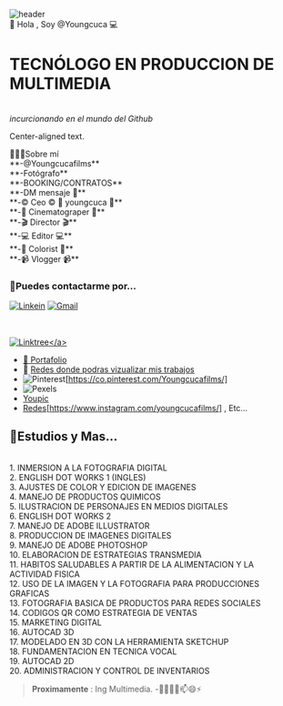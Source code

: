 <html>
<head>

![header](https://capsule-render.vercel.app/api?type=waving&color=FF3737&height=200&section=header&text=👾Hola%20Gente&fontAlignY=35&fontSize=70&animation=fadeIn&fontColor=FFFFFF&descAlignY=55)
<br>
👋 Hola , Soy @Youngcuca 💻
# **TECNÓLOGO EN PRODUCCION DE MULTIMEDIA**
<br>*incurcionando en el mundo del Github*
</head>


<body>
<div class="container mt-3">
<p class="text-center">Center-aligned text.</p>🙋🏻‍♂️Sobre mí
<br>**-@Youngcucafilms**
<br>**-Fotógrafo**
<br>**-BOOKING/CONTRATOS**
<br>**-DM mensaje 📩**
<br>**-©️ Ceo ©️ 📸 youngcuca 📸**
<br>**-🎥 Cinematograper 🎥**
<br>**-🎬 Director 🎬**
<br>**-💻 Editor 💻**
<br>**-🎨 Colorist 🎨**
<br>**-📹 Vlogger 📹**
</div>
</body>

###  💬Puedes contactarme por...
<a href="https://[www.linkedin.com/in//miguel-henao-57553a171/]/" rel="correo">![Linkein](https://img.shields.io/badge/linkedin-%230077B5.svg?style=for-the-badge&logo=linkedin&logoColor=white)</a>
<a href="mianhega99@gmail.com" rel="correo">![Gmail](https://img.shields.io/badge/Gmail-D14836?style=for-the-badge&logo=gmail&logoColor=white)</a>


## 


<br><a href="PAZXh0bgNhZW0CMTEAAaZGWnaMhI4fYjwG5ySS_3yZ78nl8mbjHgNZOUJ2qlNa21K_F_LuHBnKhi8_aem_EvCNC0sBHM8Re2TVIYspTg/" rel="correo">![Linktree]([https://img.shields.io/badge/linkedin-%230077B5.svg?style=for-the-badge&logo=linkedin&logoColor=white](https://img.shields.io/badge/linktree-43E55E?style=flat&logo=linktree&logoColor=white))</a>
- 👀 [Portafolio](https://drive.google.com/drive/folders/1GOocN0ug3b5xjQhjYifBr4Mbwg3fy6Th)
- 👀 [Redes donde podras vizualizar mis trabajos](https://linktr.ee/Youngcucafilms?fbclid=PAZXh0bgNhZW0CMTEAAaZKuPxjlvIGmzdr2LPWCCfHpYXK44bkYJVaaLayq6qNCap5kxC9RvEQRy0_aem_cyPFjrM0o1RwUgf7c9710g)
- ![Pinterest](https://img.shields.io/badge/Pinterest-BD081C?style=flat&logo=pinterest&logoColor=white)[https://co.pinterest.com/Youngcucafilms/]
- ![Pexels](https://www.pexels.com/es-es/@youngcucafilms-1091646142/)
- [Youpic](https://youpic.com/youngcucafilms)
- [Redes](Instagram)[https://www.instagram.com/youngcucafilms/] , Etc...




##  📖Estudios y Mas...
<br>1. INMERSION A LA FOTOGRAFIA DIGITAL
<br>2. ENGLISH DOT WORKS 1 (INGLES)
<br>3. AJUSTES DE COLOR Y EDICION DE IMAGENES
<br>4. MANEJO DE PRODUCTOS QUIMICOS
<br>5. ILUSTRACION DE PERSONAJES EN MEDIOS DIGITALES
<br>6. ENGLISH DOT WORKS 2
<br>7. MANEJO DE ADOBE ILLUSTRATOR
<br>8. PRODUCCION DE IMAGENES DIGITALES
<br>9. MANEJO DE ADOBE PHOTOSHOP
<br>10. ELABORACION DE ESTRATEGIAS TRANSMEDIA
<br>11. HABITOS SALUDABLES A PARTIR DE LA ALIMENTACION Y LA ACTIVIDAD FISICA
<br>12. USO DE LA IMAGEN Y LA FOTOGRAFIA PARA PRODUCCIONES GRAFICAS
<br>13. FOTOGRAFIA BASICA DE PRODUCTOS PARA REDES SOCIALES
<br>14. CODIGOS QR COMO ESTRATEGIA DE VENTAS
<br>15. MARKETING DIGITAL
<br>16. AUTOCAD 3D
<br>17. MODELADO EN 3D CON LA HERRAMIENTA SKETCHUP
<br>18. FUNDAMENTACION EN TECNICA VOCAL
<br>19. AUTOCAD 2D
<br>20. ADMINISTRACION Y CONTROL DE INVENTARIOS



>**Proximamente** : Ing Multimedia.
-👋👀🌱💞️📫😄⚡
<!---
Youngcuca/Youngcuca is a ✨ special ✨ repository because its `README.md` (this file) appears on your GitHub profile.
You can click the Preview link to take a look at your changes.
--->
</html>
